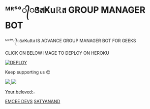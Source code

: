 # ᴹᴿˢ°᭄ꢺสҜuℝส GROUP MANAGER BOT

ᴹᴿˢ°᭄ꢺสҜuℝส IS ADVANCE GROUP MANAGER BOT FOR GEEKS 

CLICK ON BELOW IMAGE TO DEPLOY ON HEROKU 

[![DEPLOY](https://telegra.ph/file/1ec9f194e6edd76af7da2.jpg)](https://heroku.com/deploy?template=https://github.com/akashtiwariop/EMCEE)

Keep supporting us 😊

<a href="https://github.com/satyanandatripathi/emcee" alt="GitHub repo size"> <img src="https://img.shields.io/github/repo-size/satyanandatripathi/emcee" />
<a href="https://t.me/Emcee_Support" alt="Telegram!"> <img src="https://aleen42.github.io/badges/src/telegram.svg" /> 


Your beloved:-

[EMCEE DEVS](https://t.me/Emcee_Devs)
[SATYANAND](https://t.me/satyanandatripathi)
